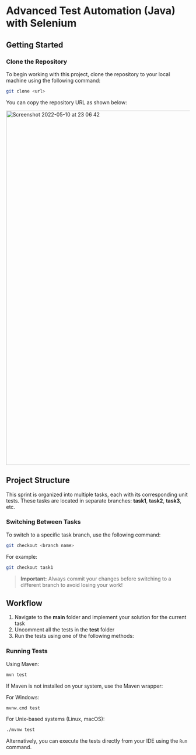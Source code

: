 # Advanced Test Automation (Java) with Selenium

## Getting Started

### Clone the Repository
To begin working with this project, clone the repository to your local machine using the following command:

```sh
git clone <url>
```

You can copy the repository URL as shown below:

<img width="968" alt="Screenshot 2022-05-10 at 23 06 42" src="https://user-images.githubusercontent.com/61456363/167713268-c89a4125-9467-47a6-a2d8-eb6fcefcc1dd.png">

## Project Structure

This sprint is organized into multiple tasks, each with its corresponding unit tests. These tasks are located in separate branches: **task1**, **task2**, **task3**, etc.

### Switching Between Tasks

To switch to a specific task branch, use the following command:

```sh
git checkout <branch name>
```

For example:

```sh
git checkout task1
```

> **Important:** Always commit your changes before switching to a different branch to avoid losing your work!

## Workflow

1. Navigate to the **main** folder and implement your solution for the current task
2. Uncomment all the tests in the **test** folder
3. Run the tests using one of the following methods:

### Running Tests

Using Maven:
```sh
mvn test
```

If Maven is not installed on your system, use the Maven wrapper:

For Windows:
```sh
mvnw.cmd test
```

For Unix-based systems (Linux, macOS):
```sh
./mvnw test
```

Alternatively, you can execute the tests directly from your IDE using the `Run` command.
